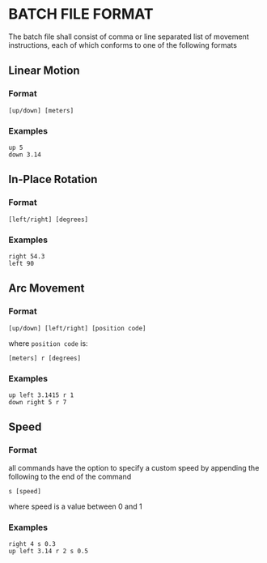 # BATCH FILE FORMAT
The batch file shall consist of comma or line separated list of movement instructions, each of which conforms to one of the following formats
## Linear Motion
### Format
```
[up/down] [meters]
```
### Examples
```
up 5
down 3.14
```


## In-Place Rotation
### Format
```
[left/right] [degrees]
```

### Examples
```
right 54.3
left 90
```

## Arc Movement
### Format
```
[up/down] [left/right] [position code]
```

where `position code` is:
```
[meters] r [degrees]
```

### Examples
```
up left 3.1415 r 1
down right 5 r 7
```

## Speed
### Format

all commands have the option to specify a custom speed by appending the following to the end of the command
```
s [speed]
```
where speed is a value between 0 and 1


### Examples
```
right 4 s 0.3
up left 3.14 r 2 s 0.5
```